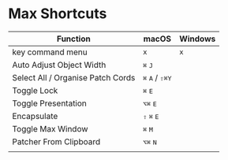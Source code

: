 # Max Shortcuts

<!-- TODO:
- Windows Shortcuts
- Split into subsections (object shortcuts), patcher shortcuts etc...
-->

| Function                          | macOS                                                            | Windows |
| --------------------------------- | ---------------------------------------------------------------- | ------- |
| key command menu                  | `x`                                                              | `x`     |
| Auto Adjust Object Width          | <kbd>⌘</kbd> <kbd>J</kbd>                                        |         |
| Select All / Organise Patch Cords | <kbd>⌘</kbd> <kbd>A</kbd> / <kbd>⇧</kbd><kbd>⌘</kbd><kbd>Y</kbd> |         |
| Toggle Lock                       | <kbd>⌘</kbd> <kbd>E</kbd>                                        |         |
| Toggle Presentation               | <kbd>⌥</kbd><kbd>⌘</kbd> <kbd>E</kbd>                            |         |
| Encapsulate                       | <kbd>⇧</kbd> <kbd>⌘</kbd> <kbd>E</kbd>                           |         |
| Toggle Max Window                 | <kbd>⌘</kbd> <kbd>M</kbd>                                        |         |
| Patcher From Clipboard            | <kbd>⌥</kbd><kbd>⌘</kbd> <kbd>N</kbd>                            |         |
|                                   |                                                                  |         |
